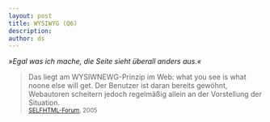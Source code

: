 ```yaml
---
layout: post
title: WYSIWYG (Q6)
description:
author: ds
---
```



*»Egal was ich mache, die Seite sieht überall anders aus.«*

> Das liegt am WYSIWNEWG-Prinzip im Web: what you see is what noone else will get. Der Benutzer ist daran bereits gewöhnt, Webautoren scheitern jedoch regelmäßig allein an der Vorstellung der Situation.  
> <small>[SELFHTML-Forum](http://community.de.selfhtml.org/zitatesammlung/zitat150), 2005</small>


